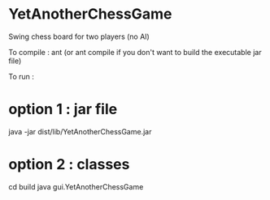 # YetAnotherChessGame
Swing chess board for two players (no AI)

To compile :
ant (or ant compile if you don't want to build the executable jar file)

To run :
# option 1 : jar file
java -jar dist/lib/YetAnotherChessGame.jar

# option 2 : classes
cd build
java gui.YetAnotherChessGame

